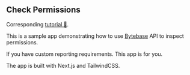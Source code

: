 ## Check Permissions

Corresponding [tutorial 🔗](https://www.bytebase.com/docs/tutorials/api-user-database-permission/).

This is a sample app demonstrating how to use [Bytebase](https://github.com/bytebase/bytebase) API to inspect permissions.

If you have custom reporting requirements. This app is for you.

The app is built with Next.js and TailwindCSS.